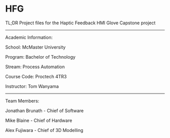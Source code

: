 # HFG
TL;DR Project files for the Haptic Feedback HMI Glove Capstone project

-------------------------------------------------------------------------------

Academic Information:

School: McMaster University

Program: Bachelor of Technology

Stream: Process Automation

Course Code: Proctech 4TR3

Instructor: Tom Wanyama

-------------------------------------------------------------------------------

Team Members:

Jonathan Brunath - Chief of Software

Mike Blaine - Chief of Hardware

Alex Fujiwara - Chief of 3D Modelling


